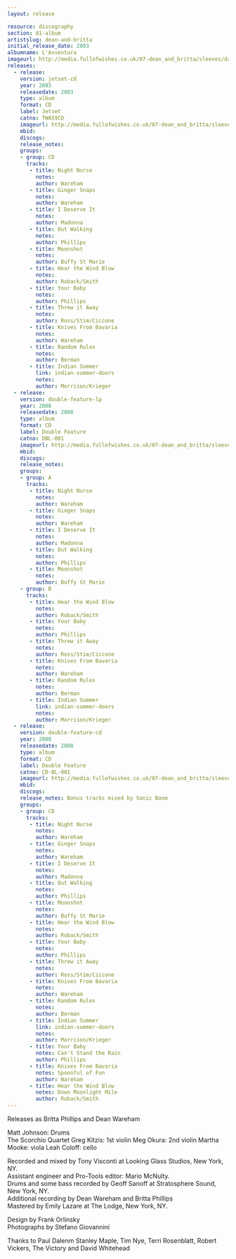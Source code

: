 ```yaml
---
layout: release

resource: discography
section: 01-album
artistslug: dean-and-britta
initial_release_date: 2003
albumname: L'Avventura
imageurl: http://media.fullofwishes.co.uk/07-dean_and_britta/sleeves/dab_lavventura.jpg
releases:
  - release: 
    version: jetset-cd
    year: 2003
    releasedate: 2003
    type: album
    format: CD
    label: Jetset
    catno: TWA59CD
    imageurl: http://media.fullofwishes.co.uk/07-dean_and_britta/sleeves/dab_lavventura.jpg
    mbid: 
    discogs: 
    release_notes:
    groups:
    - group: CD
      tracks:
       - title: Night Nurse
         notes: 
         author: Wareham
       - title: Ginger Snaps
         notes: 
         author: Wareham
       - title: I Deserve It
         notes: 
         author: Madonna
       - title: Out Walking
         notes: 
         author: Phillips
       - title: Moonshot
         notes: 
         author: Buffy St Marie
       - title: Hear the Wind Blow
         notes: 
         author: Roback/Smith
       - title: Your Baby
         notes: 
         author: Phillips
       - title: Threw it Away
         notes: 
         author: Ross/Stim/Ciccone
       - title: Knives From Bavaria
         notes: 
         author: Wareham
       - title: Random Rules
         notes: 
         author: Berman
       - title: Indian Summer
         link: indian-summer-doors
         notes: 
         author: Morrison/Krieger
  - release: 
    version: double-feature-lp
    year: 2008
    releasedate: 2008
    type: album
    format: CD
    label: Double Feature
    catno: DBL-001
    imageurl: http://media.fullofwishes.co.uk/07-dean_and_britta/sleeves/dab_lavventura.jpg
    mbid: 
    discogs: 
    release_notes:
    groups:
    - group: A
      tracks:
       - title: Night Nurse
         notes: 
         author: Wareham
       - title: Ginger Snaps
         notes: 
         author: Wareham
       - title: I Deserve It
         notes: 
         author: Madonna
       - title: Out Walking
         notes: 
         author: Phillips
       - title: Moonshot
         notes: 
         author: Buffy St Marie
    - group: B
      tracks:
       - title: Hear the Wind Blow
         notes: 
         author: Roback/Smith
       - title: Your Baby
         notes: 
         author: Phillips
       - title: Threw it Away
         notes: 
         author: Ross/Stim/Ciccone
       - title: Knives From Bavaria
         notes: 
         author: Wareham
       - title: Random Rules
         notes: 
         author: Berman
       - title: Indian Summer
         link: indian-summer-doors
         notes: 
         author: Morrison/Krieger
  - release: 
    version: double-feature-cd
    year: 2008
    releasedate: 2008
    type: album
    format: CD
    label: Double Feature
    catno: CD-BL-001
    imageurl: http://media.fullofwishes.co.uk/07-dean_and_britta/sleeves/dab_lavventura.jpg
    mbid: 
    discogs: 
    release_notes: Bonus tracks mixed by Sonic Boom
    groups:
    - group: CD
      tracks:
       - title: Night Nurse
         notes: 
         author: Wareham
       - title: Ginger Snaps
         notes: 
         author: Wareham
       - title: I Deserve It
         notes: 
         author: Madonna
       - title: Out Walking
         notes: 
         author: Phillips
       - title: Moonshot
         notes: 
         author: Buffy St Marie
       - title: Hear the Wind Blow
         notes: 
         author: Roback/Smith
       - title: Your Baby
         notes: 
         author: Phillips
       - title: Threw it Away
         notes: 
         author: Ross/Stim/Ciccone
       - title: Knives From Bavaria
         notes: 
         author: Wareham
       - title: Random Rules
         notes: 
         author: Berman
       - title: Indian Summer
         link: indian-summer-doors
         notes: 
         author: Morrison/Krieger
       - title: Your Baby 
         notes: Can't Stand the Rain
         author: Phillips
       - title: Knives From Bavaria
         notes: Spoonful of Fun
         author: Wareham
       - title: Hear the Wind Blow
         notes: Down Moonlight Mile
         author: Roback/Smith
---
```

Releases as Britta Phillips and Dean Wareham

Matt Johnson: Drums  
The Scorchio Quartet
  Greg Kitzis: 1st violin
  Meg Okura: 2nd violin
  Martha Mooke: viola
  Leah Coloff: cello

Recorded and mixed by Tony Visconti at Looking Glass Studios, New York, NY.  
Assistant engineer and Pro-Tools editor: Mario McNulty.  
Drums and some bass recorded by Geoff Sanoff at Stratosphere Sound, New York, NY.  
Additional recording by Dean Wareham and Britta Phillips  
Mastered by Emily Lazare at The Lodge, New York, NY.  

Design by Frank Orlinsky  
Photographs by Stefano Giovannini

Thanks to Paul Dalenm Stanley Maple, Tim Nye, Terri Rosenblatt, Robert Vickers, The Victory and David Whitehead